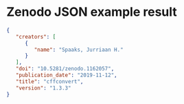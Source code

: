 # Zenodo JSON example result

```json
{
   "creators": [
      {
         "name": "Spaaks, Jurriaan H."
      }
   ], 
   "doi": "10.5281/zenodo.1162057", 
   "publication_date": "2019-11-12", 
   "title": "cffconvert", 
   "version": "1.3.3"
}
```
